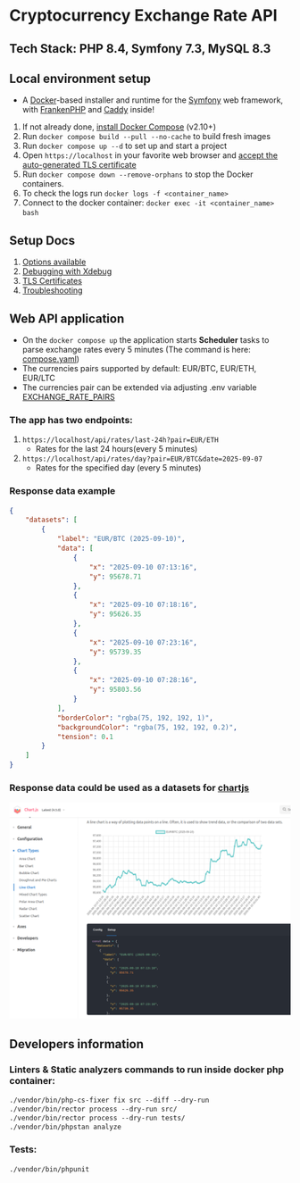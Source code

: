 # Cryptocurrency Exchange Rate API

## Tech Stack: PHP 8.4, Symfony 7.3, MySQL 8.3

## Local environment setup
* A [Docker](https://www.docker.com/)-based installer and runtime for the [Symfony](https://symfony.com) web framework,
with [FrankenPHP](https://frankenphp.dev) and [Caddy](https://caddyserver.com/) inside!

1. If not already done, [install Docker Compose](https://docs.docker.com/compose/install/) (v2.10+)
2. Run `docker compose build --pull --no-cache` to build fresh images
3. Run `docker compose up --d` to set up and start a project
4. Open `https://localhost` in your favorite web browser and [accept the auto-generated TLS certificate](https://stackoverflow.com/a/15076602/1352334)
5. Run `docker compose down --remove-orphans` to stop the Docker containers.
6. To check the logs run `docker logs -f <container_name>`
7. Connect to the docker container: `docker exec -it <container_name> bash`

## Setup Docs

1. [Options available](docs/options.md)
2. [Debugging with Xdebug](docs/xdebug.md)
3. [TLS Certificates](docs/tls.md)
4. [Troubleshooting](docs/troubleshooting.md)

## Web API application

 - On the `docker compose up` the application starts **Scheduler** tasks to parse exchange rates every 5 minutes
   (The command is here: [compose.yaml](compose.yaml?L58))
 - The currencies pairs supported by default: EUR/BTC, EUR/ETH, EUR/LTC
 - The currencies pair can be extended via adjusting .env variable [EXCHANGE_RATE_PAIRS](.env?L40)

### The app has two endpoints:
1. `https://localhost/api/rates/last-24h?pair=EUR/ETH`
   - Rates for the last 24 hours(every 5 minutes)
2. `https://localhost/api/rates/day?pair=EUR/BTC&date=2025-09-07`
   - Rates for the specified day (every 5 minutes)

### Response data example
```json
{
    "datasets": [
        {
            "label": "EUR/BTC (2025-09-10)",
            "data": [
                {
                    "x": "2025-09-10 07:13:16",
                    "y": 95678.71
                },
                {
                    "x": "2025-09-10 07:18:16",
                    "y": 95626.35
                },
                {
                    "x": "2025-09-10 07:23:16",
                    "y": 95739.35
                },
                {
                    "x": "2025-09-10 07:28:16",
                    "y": 95803.56
                }
            ],
            "borderColor": "rgba(75, 192, 192, 1)",
            "backgroundColor": "rgba(75, 192, 192, 0.2)",
            "tension": 0.1
        }
    ]
}
```

### Response data could be used as a datasets for [chartjs](https://www.chartjs.org/docs/latest/charts/line.html)

![chart.png](docs/chart.png)

## Developers information

### Linters & Static analyzers commands to run inside docker php container:
```
./vendor/bin/php-cs-fixer fix src --diff --dry-run
./vendor/bin/rector process --dry-run src/
./vendor/bin/rector process --dry-run tests/
./vendor/bin/phpstan analyze
```

### Tests:
`./vendor/bin/phpunit`
